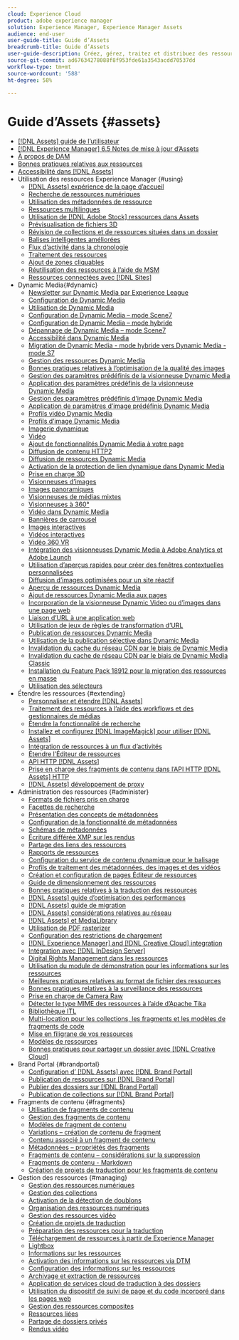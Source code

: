 ```yaml
---
cloud: Experience Cloud
product: adobe experience manager
solution: Experience Manager, Experience Manager Assets
audience: end-user
user-guide-title: Guide d’Assets
breadcrumb-title: Guide d’Assets
user-guide-description: Créez, gérez, traitez et distribuez des ressources numériques.
source-git-commit: ad67634278088f8f953fde61a3543acdd70537dd
workflow-type: tm+mt
source-wordcount: '588'
ht-degree: 58%

---
```



# Guide d’Assets {#assets}

+ [[!DNL Assets] guide de l’utilisateur](home.md)
+ [[!DNL Experience Manager] 6.5 Notes de mise à jour d’Assets](https://experienceleague.adobe.com/docs/experience-manager-65/release-notes/assets.html)
+ [À propos de DAM](assets.md)
+ [Bonnes pratiques relatives aux ressources](best-practices-for-assets.md)
+ [Accessibilité dans  [!DNL Assets]](accessibility.md)
+ Utilisation des ressources Experience Manager {#using}
   + [[!DNL Assets] expérience de la page d’accueil](assets-home-page.md)
   + [Recherche de ressources numériques](search-assets.md)
   + [Utilisation des métadonnées de ressource](metadata.md)
   + [Ressources multilingues](multilingual-assets.md)
   + [Utilisation de  [!DNL Adobe Stock] ressources dans Assets](aem-assets-adobe-stock.md)
   + [Prévisualisation de fichiers 3D](previewing-3d-assets.md)
   + [Révision de collections et de ressources situées dans un dossier](bulk-approval.md)
   + [Balises intelligentes améliorées](enhanced-smart-tags.md)
   + [Flux d’activité dans la chronologie](activity-stream.md)
   + [Traitement des ressources](assets-workflow.md)
   + [Ajout de zones cliquables](image-maps.md)
   + [Réutilisation des ressources à l’aide de MSM](reuse-assets-using-msm.md)
   + [Ressources connectées avec [!DNL Sites]](use-assets-across-connected-assets-instances.md)
+ Dynamic Media{#dynamic}
   + [Newsletter sur Dynamic Media par Experience League](dynamic-media-newsletter.md)
   + [Configuration de Dynamic Media](administering-dynamic-media.md)
   + [Utilisation de Dynamic Media](dynamic-media.md)
   + [Configuration de Dynamic Media – mode Scene7](config-dms7.md)
   + [Configuration de Dynamic Media – mode hybride](config-dynamic.md)
   + [Dépannage de Dynamic Media – mode Scene7](troubleshoot-dms7.md)
   + [Accessibilité dans Dynamic Media](accessibility-dm.md)
   + [Migration de Dynamic Media - mode hybride vers Dynamic Media - mode S7](migrate-from-hybrid-to-dms7.md)
   + [Gestion des ressources Dynamic Media](managing-assets.md)
   + [Bonnes pratiques relatives à l’optimisation de la qualité des images](best-practices-for-optimizing-the-quality-of-your-images.md)
   + [Gestion des paramètres prédéfinis de la visionneuse Dynamic Media](managing-viewer-presets.md)
   + [Application des paramètres prédéfinis de la visionneuse Dynamic Media](viewer-presets.md)
   + [Gestion des paramètres prédéfinis d’image Dynamic Media](managing-image-presets.md)
   + [Application de paramètres d’image prédéfinis Dynamic Media](image-presets.md)
   + [Profils vidéo Dynamic Media](video-profiles.md)
   + [Profils d’image Dynamic Media](image-profiles.md)
   + [Imagerie dynamique](imaging-faq.md)
   + [Vidéo](s7-video.md)
   + [Ajout de fonctionnalités Dynamic Media à votre page](scene7.md)
   + [Diffusion de contenu HTTP2](http2.md)
   + [Diffusion de ressources Dynamic Media](delivering-dynamic-media-assets.md)
   + [Activation de la protection de lien dynamique dans Dynamic Media](hotlink-protection.md)
   + [Prise en charge 3D](/help/assets/assets-3d.md)
   + [Visionneuses d’images](image-sets.md)
   + [Images panoramiques](panoramic-images.md)
   + [Visionneuses de médias mixtes](mixed-media-sets.md)
   + [Visionneuses à 360°](spin-sets.md)
   + [Vidéo dans Dynamic Media](video.md)
   + [Bannières de carrousel](carousel-banners.md)
   + [Images interactives](interactive-images.md)
   + [Vidéos interactives](interactive-videos.md)
   + [Vidéo 360 VR](/help/assets/360-video.md)
   + [Intégration des visionneuses Dynamic Media à Adobe Analytics et Adobe Launch](/help/assets/launch.md)
   + [Utilisation d’aperçus rapides pour créer des fenêtres contextuelles personnalisées](custom-pop-ups.md)
   + [Diffusion d’images optimisées pour un site réactif](responsive-site.md)
   + [Aperçu de ressources Dynamic Media](previewing-assets.md)
   + [Ajout de ressources Dynamic Media aux pages](adding-dynamic-media-assets-to-pages.md)
   + [Incorporation de la visionneuse Dynamic Video ou d’images dans une page web](embed-code.md)
   + [Liaison d’URL à une application web](linking-urls-to-yourwebapplication.md)
   + [Utilisation de jeux de règles de transformation d’URL](using-rulesets-to-transform-urls.md)
   + [Publication de ressources Dynamic Media](publishing-dynamicmedia-assets.md)
   + [Utilisation de la publication sélective dans Dynamic Media](selective-publishing.md)
   + [Invalidation du cache du réseau CDN par le biais de Dynamic Media](invalidate-cdn-cache-dynamic-media.md)
   + [Invalidation du cache de réseau CDN par le biais de Dynamic Media Classic](invalidate-cdn-cache-dm-classic.md)
   + [Installation du Feature Pack 18912 pour la migration des ressources en masse](bulk-ingest-migrate.md)
   + [Utilisation des sélecteurs](working-with-selectors.md)
+ Étendre les ressources {#extending}
   + [Personnaliser et étendre  [!DNL Assets]](extending-assets.md)
   + [Traitement des ressources à l’aide des workflows et des gestionnaires de médias](media-handlers.md)
   + [Étendre la fonctionnalité de recherche](searchx.md)
   + [Installez et configurez  [!DNL ImageMagick] pour utiliser [!DNL Assets]](best-practices-for-imagemagick.md)
   + [Intégration de ressources à un flux d’activités](extending-activity-stream.md)
   + [Étendre l’Éditeur de ressources](asseteditorx.md)
   + [API HTTP [!DNL Assets]](mac-api-assets.md)
   + [Prise en charge des fragments de contenu dans l’API HTTP [!DNL Assets] HTTP](assets-api-content-fragments.md)
   + [[!DNL Assets] développement de proxy](proxy.md)
+ Administration des ressources {#administer}
   + [Formats de fichiers pris en charge](assets-formats.md)
   + [Facettes de recherche](search-facets.md)
   + [Présentation des concepts de métadonnées](metadata-concepts.md)
   + [Configuration de la fonctionnalité de métadonnées](metadata-config.md)
   + [Schémas de métadonnées](metadata-schemas.md)
   + [Écriture différée XMP sur les rendus](xmp-writeback.md)
   + [Partage des liens des ressources](link-sharing.md)
   + [Rapports de ressources](asset-reports.md)
   + [Configuration du service de contenu dynamique pour le balisage](config-smart-tagging.md)
   + [Profils de traitement des métadonnées, des images et des vidéos](processing-profiles.md)
   + [Création et configuration de pages Éditeur de ressources](assets-finder-editor.md)
   + [Guide de dimensionnement des ressources](assets-sizing-guide.md)
   + [Bonnes pratiques relatives à la traduction des ressources](best-practices-for-translating-assets-efficiently.md)
   + [[!DNL Assets] guide d’optimisation des performances](performance-tuning-guidelines.md)
   + [[!DNL Assets] guide de migration](assets-migration-guide.md)
   + [[!DNL Assets] considérations relatives au réseau](assets-network-considerations.md)
   + [[!DNL Assets] et MediaLibrary](medialibrary.md)
   + [Utilisation de PDF rasterizer](aem-pdf-rasterizer.md)
   + [Configuration des restrictions de chargement](configuring-asset-upload-restrictions.md)
   + [[!DNL Experience Manager] and [!DNL Creative Cloud] integration](aem-cc-integration-best-practices.md)
   + [Intégration avec [!DNL InDesign Server]](indesign.md)
   + [Digital Rights Management dans les ressources](drm.md)
   + [Utilisation du module de démonstration pour les informations sur les ressources](use-demo-package-for-asset-insights.md)
   + [Meilleures pratiques relatives au format de fichier des ressources](assets-file-format-best-practices.md)
   + [Bonnes pratiques relatives à la surveillance des ressources](assets-monitoring-best-practices.md)
   + [Prise en charge de Camera Raw](camera-raw.md)
   + [Détecter le type MIME des ressources à l’aide d’Apache Tika](detect-asset-mime-type-with-tika.md)
   + [Bibliothèque ITL](imaging-transcoding-library.md)
   + [Multi-location pour les collections, les fragments et les modèles de fragments de code](multi-tenancy.md)
   + [Mise en filigrane de vos ressources](watermarking.md)
   + [Modèles de ressources](asset-templates.md)
   + [Bonnes pratiques pour partager un dossier avec  [!DNL Creative Cloud]](aem-cc-folder-sharing-best-practices.md)
+ Brand Portal {#brandportal}
   + [Configuration d’ [!DNL Assets] avec [!DNL Brand Portal]](configure-aem-assets-with-brand-portal.md)
   + [Publication de ressources sur [!DNL Brand Portal]](brand-portal-publish-assets.md)
   + [Publier des dossiers sur  [!DNL Brand Portal]](brand-portal-publish-folder.md)
   + [Publication de collections sur  [!DNL Brand Portal]](brand-portal-publish-collection.md)
+ Fragments de contenu {#fragments}
   + [Utilisation de fragments de contenu](content-fragments/content-fragments.md)
   + [Gestion des fragments de contenu](content-fragments/content-fragments-managing.md)
   + [Modèles de fragment de contenu](content-fragments/content-fragments-models.md)
   + [Variations – création de contenu de fragment](content-fragments/content-fragments-variations.md)
   + [Contenu associé à un fragment de contenu](content-fragments/content-fragments-assoc-content.md)
   + [Métadonnées – propriétés des fragments](content-fragments/content-fragments-metadata.md)
   + [Fragments de contenu – considérations sur la suppression](content-fragments/content-fragments-delete.md)
   + [Fragments de contenu - Markdown](content-fragments/content-fragments-markdown.md)
   + [Création de projets de traduction pour les fragments de contenu](creating-translation-projects-for-content-fragments.md)
+ Gestion des ressources {#managing}
   + [Gestion des ressources numériques](manage-assets.md)
   + [Gestion des collections](manage-collections.md)
   + [Activation de la détection de doublons](duplicate-detection.md)
   + [Organisation des ressources numériques](organize-assets.md)
   + [Gestion des ressources vidéo](managing-video-assets.md)
   + [Création de projets de traduction](translation-projects.md)
   + [Préparation des ressources pour la traduction](preparing-assets-for-translation.md)
   + [Téléchargement de ressources à partir de Experience Manager](download-assets-from-aem.md)
   + [Lightbox](light-box.md)
   + [Informations sur les ressources](asset-insights.md)
   + [Activation des informations sur les ressources via DTM](use-dtm-for-asset-insights.md)
   + [Configuration des informations sur les ressources](configure-asset-insights.md)
   + [Archivage et extraction de ressources](check-out-and-submit-assets.md)
   + [Application de services cloud de traduction à des dossiers](transition-cloud-services.md)
   + [Utilisation du dispositif de suivi de page et du code incorporé dans les pages web](use-page-tracker.md)
   + [Gestion des ressources composites](managing-linked-subassets.md)
   + [Ressources liées](related-assets.md)
   + [Partage de dossiers privés](private-folder.md)
   + [Rendus vidéo](video-renditions.md)
